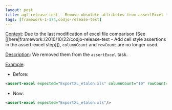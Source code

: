 ```yaml
---
layout: post
title: agf-release-test - Remove obsolete attributes from assertExcel task
tags: [framework-1-174,codjo-release-test]
---
```

<u>Context</u>:
Due to the last modification of excel file comparison (See [[here|framework:/2010/10/22/codjo-release-test - Add cell style assertions in the assert-excel step]]), ```columnCount``` and ```rowCount``` are no longer used.

<u>Description</u>:
We removed them from the ```assertExcel``` task.

<u>Example</u>:

* Before:
```xml
<assert-excel expected="ExportXL_etalon.xls" columnCount="10" rowCount="10"/>
```

* Now:
```xml
<assert-excel expected="ExportXL_etalon.xls"/>
```